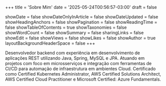 +++
title = 'Sobre Mim'
date = '2025-05-24T00:56:57-03:00'
draft = false

showDate = false
showDateOnlyInArticle = false
showDateUpdated = false
showHeadingAnchors = false
showPagination = false
showReadingTime = false
showTableOfContents = true
showTaxonomies = false 
showWordCount = false
showSummary = false
sharingLinks = false
showEdit = false
showViews = false
showLikes = false
showAuthor = true
layoutBackgroundHeaderSpace = false
+++

Desenvolvedor backend com experiência em desenvolvimento de aplicações REST utilizando Java, Spring, MySQL e JPA. Atuando em projetos com foco em microsserviços e integração com ferramentas de CI/CD para automação de infraestrutura em ambientes Cloud. Certificado como Certified Kubernetes Administrator, AWS Certified Solutions Architect, AWS Certified Cloud Practitioner e Microsoft Certified: Azure Fundamentals.
